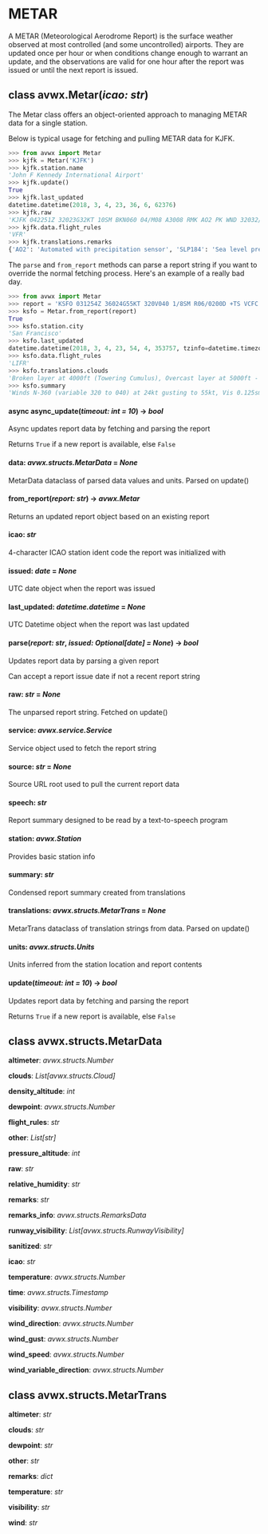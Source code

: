 # METAR

A METAR (Meteorological Aerodrome Report) is the surface weather observed at most controlled (and some uncontrolled) airports. They are updated once per hour or when conditions change enough to warrant an update, and the observations are valid for one hour after the report was issued or until the next report is issued.

## class avwx.**Metar**(*icao: str*)

The Metar class offers an object-oriented approach to managing METAR data for a single station.

Below is typical usage for fetching and pulling METAR data for KJFK.

```python
>>> from avwx import Metar
>>> kjfk = Metar('KJFK')
>>> kjfk.station.name
'John F Kennedy International Airport'
>>> kjfk.update()
True
>>> kjfk.last_updated
datetime.datetime(2018, 3, 4, 23, 36, 6, 62376)
>>> kjfk.raw
'KJFK 042251Z 32023G32KT 10SM BKN060 04/M08 A3008 RMK AO2 PK WND 32032/2251 SLP184 T00441078'
>>> kjfk.data.flight_rules
'VFR'
>>> kjfk.translations.remarks
{'AO2': 'Automated with precipitation sensor', 'SLP184': 'Sea level pressure: 1018.4 hPa', 'T00441078': 'Temperature 4.4°C and dewpoint -7.8°C'}
```

The `parse` and `from_report` methods can parse a report string if you want to override the normal fetching process. Here's an example of a really bad day.

```python
>>> from avwx import Metar
>>> report = 'KSFO 031254Z 36024G55KT 320V040 1/8SM R06/0200D +TS VCFC OVC050 BKN040TCU 14/10 A2978 RMK AIRPORT CLOSED'
>>> ksfo = Metar.from_report(report)
True
>>> ksfo.station.city
'San Francisco'
>>> ksfo.last_updated
datetime.datetime(2018, 3, 4, 23, 54, 4, 353757, tzinfo=datetime.timezone.utc)
>>> ksfo.data.flight_rules
'LIFR'
>>> ksfo.translations.clouds
'Broken layer at 4000ft (Towering Cumulus), Overcast layer at 5000ft - Reported AGL'
>>> ksfo.summary
'Winds N-360 (variable 320 to 040) at 24kt gusting to 55kt, Vis 0.125sm, Temp 14C, Dew 10C, Alt 29.78inHg, Heavy Thunderstorm, Vicinity Funnel Cloud, Broken layer at 4000ft (Towering Cumulus), Overcast layer at 5000ft'
```

#### async **async_update**(*timeout: int = 10*) -> *bool*

Async updates report data by fetching and parsing the report

Returns `True` if a new report is available, else `False`

#### **data**: *avwx.structs.MetarData* = *None*

MetarData dataclass of parsed data values and units. Parsed on update()

#### **from_report**(*report: str*) -> *avwx.Metar*

Returns an updated report object based on an existing report

#### **icao**: *str*

4-character ICAO station ident code the report was initialized with

#### **issued**: *date* = *None*

UTC date object when the report was issued

#### **last_updated**: *datetime.datetime* = *None*

UTC Datetime object when the report was last updated

#### **parse**(*report: str*, *issued: Optional[date] = None*) -> *bool*

Updates report data by parsing a given report

Can accept a report issue date if not a recent report string

#### **raw**: *str* = *None*

The unparsed report string. Fetched on update()

#### **service**: *avwx.service.Service*

Service object used to fetch the report string

#### **source**: *str* = *None*

Source URL root used to pull the current report data

#### **speech**: *str*

Report summary designed to be read by a text-to-speech program

#### **station**: *avwx.Station*

Provides basic station info

#### **summary**: *str*

Condensed report summary created from translations

#### **translations**: *avwx.structs.MetarTrans* = *None*

MetarTrans dataclass of translation strings from data. Parsed on update()

#### **units**: *avwx.structs.Units*

Units inferred from the station location and report contents

#### **update**(*timeout: int = 10*) -> *bool*

Updates report data by fetching and parsing the report

Returns `True` if a new report is available, else `False`

## class avwx.structs.**MetarData**

**altimeter**: *avwx.structs.Number*

**clouds**: *List[avwx.structs.Cloud]*

**density_altitude**: *int*

**dewpoint**: *avwx.structs.Number*

**flight_rules**: *str*

**other**: *List[str]*

**pressure_altitude**: *int*

**raw**: *str*

**relative_humidity**: *str*

**remarks**: *str*

**remarks_info**: *avwx.structs.RemarksData*

**runway_visibility**: *List[avwx.structs.RunwayVisibility]*

**sanitized**: *str*

**icao**: *str*

**temperature**: *avwx.structs.Number*

**time**: *avwx.structs.Timestamp*

**visibility**: *avwx.structs.Number*

**wind_direction**: *avwx.structs.Number*

**wind_gust**: *avwx.structs.Number*

**wind_speed**: *avwx.structs.Number*

**wind_variable_direction**: *avwx.structs.Number*

## class avwx.structs.**MetarTrans**

**altimeter**: *str*

**clouds**: *str*

**dewpoint**: *str*

**other**: *str*

**remarks**: *dict*

**temperature**: *str*

**visibility**: *str*

**wind**: *str*
